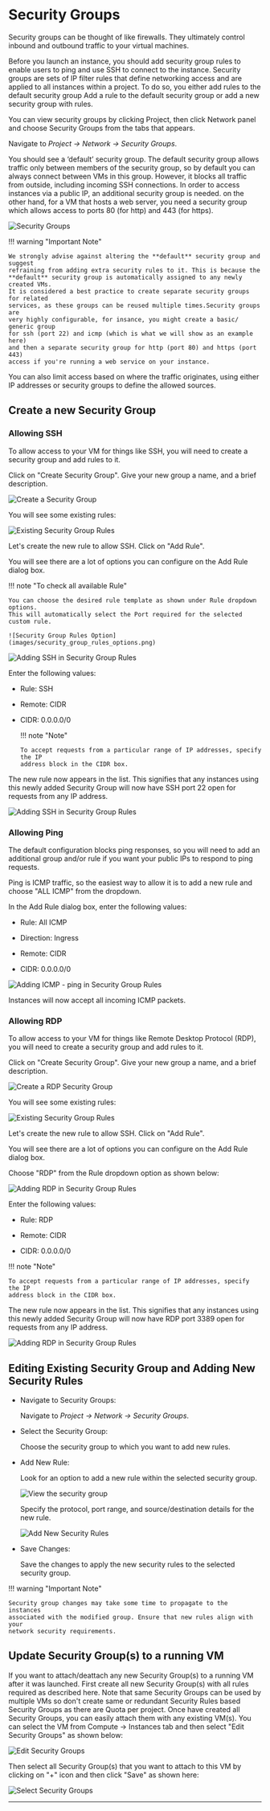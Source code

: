 # Security Groups

Security groups can be thought of like firewalls. They ultimately control inbound
and outbound traffic to your virtual machines.

Before you launch an instance, you should add security group rules to enable
users to ping and use SSH to connect to the instance. Security groups are sets
of IP filter rules that define networking access and are applied to all
instances within a project. To do so, you either add rules to the default
security group Add a rule to the default security group or add a new security
group with rules.

You can view security groups by clicking Project, then click Network panel and
choose Security Groups from the tabs that appears.

Navigate to _Project -> Network -> Security Groups_.

You should see a ‘default’ security group. The default security group allows
traffic only between members of the security group, so by default you can
always connect between VMs in this group. However, it blocks all traffic from
outside, including incoming SSH connections. In order to access instances via a
public IP, an additional security group is needed. on the other hand, for a VM that
hosts a web server, you need a security group which allows access to ports 80
(for http) and 443 (for https).

![Security Groups](images/security_groups.png)

!!! warning "Important Note"

    We strongly advise against altering the **default** security group and suggest
    refraining from adding extra security rules to it. This is because the
    **default** security group is automatically assigned to any newly created VMs.
    It is considered a best practice to create separate security groups for related
    services, as these groups can be reused multiple times.Security groups are
    very highly configurable, for insance, you might create a basic/ generic group
    for ssh (port 22) and icmp (which is what we will show as an example here)
    and then a separate security group for http (port 80) and https (port 443)
    access if you're running a web service on your instance.

You can also limit access based on where the traffic originates, using either
IP addresses or security groups to define the allowed sources.

## Create a new Security Group

### Allowing SSH

To allow access to your VM for things like SSH, you will need to create a
security group and add rules to it.

Click on "Create Security Group". Give your new group a name, and a brief description.

![Create a Security Group](images/create_security_group.png)

You will see some existing rules:

![Existing Security Group Rules](images/security_group_rules.png)

Let's create the new rule to allow SSH. Click on "Add Rule".

You will see there are a lot of options you can configure on the Add Rule
dialog box.

!!! note "To check all available Rule"

    You can choose the desired rule template as shown under Rule dropdown options.
    This will automatically select the Port required for the selected custom rule.

    ![Security Group Rules Option](images/security_group_rules_options.png)

![Adding SSH in Security Group Rules](images/security_group_add_rule.png)

Enter the following values:

-   Rule: SSH

-   Remote: CIDR

-   CIDR: 0.0.0.0/0

    !!! note "Note"

        To accept requests from a particular range of IP addresses, specify the IP
        address block in the CIDR box.

The new rule now appears in the list. This signifies that any instances using
this newly added Security Group will now have SSH port 22 open for requests
from any IP address.

![Adding SSH in Security Group Rules](images/added_ssh_security_rule.png)

### Allowing Ping

The default configuration blocks ping responses, so you will need to add an
additional group and/or rule
if you want your public IPs to respond to ping requests.

Ping is ICMP traffic, so the easiest way to allow it is to add a new rule and
choose "ALL ICMP" from the dropdown.

In the Add Rule dialog box, enter the following values:

-   Rule: All ICMP

-   Direction: Ingress

-   Remote: CIDR

-   CIDR: 0.0.0.0/0

![Adding ICMP - ping in Security Group Rules](images/ping_icmp_security_rule.png)

Instances will now accept all incoming ICMP packets.

### Allowing RDP

To allow access to your VM for things like Remote Desktop Protocol (RDP), you will
need to create a security group and add rules to it.

Click on "Create Security Group". Give your new group a name, and a brief description.

![Create a RDP Security Group](images/create_rdp_security_group.png)

You will see some existing rules:

![Existing Security Group Rules](images/default_security_group_rules.png)

Let's create the new rule to allow SSH. Click on "Add Rule".

You will see there are a lot of options you can configure on the Add Rule
dialog box.

Choose "RDP" from the Rule dropdown option as shown below:

![Adding RDP in Security Group Rules](images/rdp_security_group_rules_options.png)

Enter the following values:

-   Rule: RDP

-   Remote: CIDR

-   CIDR: 0.0.0.0/0

!!! note "Note"

    To accept requests from a particular range of IP addresses, specify the IP
    address block in the CIDR box.

The new rule now appears in the list. This signifies that any instances using
this newly added Security Group will now have RDP port 3389 open for requests
from any IP address.

![Adding RDP in Security Group Rules](images/added_rdp_security_rule.png)

## Editing Existing Security Group and Adding New Security Rules

-   Navigate to Security Groups:

    Navigate to _Project -> Network -> Security Groups_.

-   Select the Security Group:

    Choose the security group to which you want to add new rules.

-   Add New Rule:

    Look for an option to add a new rule within the selected security group.

    ![View the security group](images/sg_view.png)

    Specify the protocol, port range, and source/destination details for the new
    rule.

    ![Add New Security Rules](images/sg_new_rule.png)

-   Save Changes:

    Save the changes to apply the new security rules to the selected security group.

!!! warning "Important Note"

    Security group changes may take some time to propagate to the instances
    associated with the modified group. Ensure that new rules align with your
    network security requirements.

## Update Security Group(s) to a running VM

If you want to attach/deattach any new Security Group(s) to a running VM after it
was launched. First create all new Security Group(s) with all rules required as
described here. Note that same Security Groups can be used by multiple VMs
so don't create same or redundant Security Rules based Security Groups as
there are Quota per project. Once have created all Security Groups, you can
easily attach them with any existing VM(s). You can select the VM from
Compute -> Instances tab and then select "Edit Security Groups" as shown below:

![Edit Security Groups](images/adding_new_security_groups.png)

Then select all Security Group(s) that you want to attach to this VM by clicking
on "+" icon and then click "Save" as shown here:

![Select Security Groups](images/edit_security_group.png)

---
